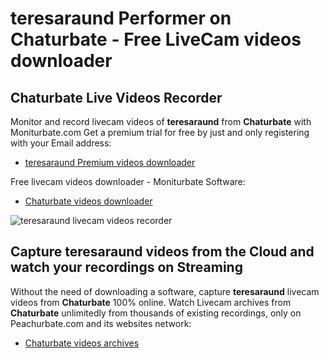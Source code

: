 # teresaraund Performer on Chaturbate - Free LiveCam videos downloader

## Chaturbate Live Videos Recorder

Monitor and record livecam videos of **teresaraund** from **Chaturbate** with Moniturbate.com
Get a premium trial for free by just and only registering with your Email address:
* [teresaraund Premium videos downloader](https://moniturbate.com/request-demo-licence-key.html)

Free livecam videos downloader - Moniturbate Software:
* [Chaturbate videos downloader](https://moniturbate.com/moniturbate-download-software.html)

![teresaraund livecam videos recorder](https://peachurnet.com/templates/moniturbate-software.png)


## Capture teresaraund videos from the Cloud and watch your recordings on Streaming

Without the need of downloading a software, capture **teresaraund** livecam videos from **Chaturbate** 100% online.
Watch Livecam archives from **Chaturbate** unlimitedly from thousands of existing recordings, only on Peachurbate.com and its websites network:
* [Chaturbate videos archives](https://peachurnet.com/)